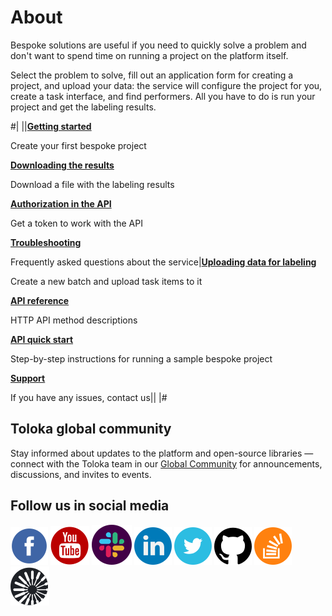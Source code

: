 # About

Bespoke solutions are useful if you need to quickly solve a problem and don't want to spend time on running a project on the platform itself.

Select the problem to solve, fill out an application form for creating a project, and upload your data: the service will configure the project for you, create a task interface, and find performers. All you have to do is run your project and get the labeling results.

#|
||**[Getting started](concepts/quickstart.md)**

Create your first bespoke project

**[Downloading the results](concepts/download-results.md)**

Download a file with the labeling results

**[Authorization in the API](https://toloka.ai/docs/toloka-apps/api/concepts/authorization.html)**

Get a token to work with the API

**[Troubleshooting](concepts/troubleshooting.md)**

Frequently asked questions about the service|**[Uploading data for labeling](concepts/add-task.md)**

Create a new batch and upload task items to it

**[API reference](https://toloka.ai/docs/toloka-apps/api/ref/index.html)**

HTTP API method descriptions

**[API quick start](https://toloka.ai/docs/toloka-apps/api/concepts/quickstart-api.html)**

Step-by-step instructions for running a sample bespoke project

**[Support](https://toloka.ai/docs/guide/troubleshooting/support-solution.html#troubleshooting__new_1)**

If you have any issues, contact us||
|#

## Toloka global community

Stay informed about updates to the platform and open-source libraries — connect with the Toloka team in our [Global Community](https://join.slack.com/t/tolokacommunity/shared_invite/zt-sxr745fr-dvfZffzvQTwNXOE0gEqysg) for announcements, discussions, and invites to events.

## Follow us in social media

[![Toloka on Facebook](_images/SocialNetwork/facebook.svg)](https://www.facebook.com/tolokaglobal/) [![Toloka on YouTube](_images/SocialNetwork/youtube.svg)](https://www.youtube.com/channel/UC3ECut-9h01eI1qsnx-GHKA/videos) [![Toloka in Slack](_images/SocialNetwork/slack.svg)](https://join.slack.com/t/tolokacommunity/shared_invite/zt-sxr745fr-dvfZffzvQTwNXOE0gEqysg) [![Toloka in LinkedIn](_images/SocialNetwork/linkedin.svg)](https://www.linkedin.com/company/toloka/) [![Toloka in Twitter](_images/SocialNetwork/twitter.svg)](https://twitter.com/TolokaAI) [![Toloka on GitHub](_images/SocialNetwork/github.svg)](https://github.com/toloka) [![Toloka on StackOverflow](_images/SocialNetwork/StackOverflow.svg)](https://stackoverflow.com/questions/tagged/toloka) [![Toloka Blog](_images/SocialNetwork/blog.svg)](https://toloka.ai/blog)
